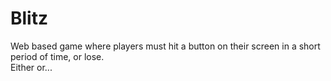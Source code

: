 # Blitz

Web based game where players must hit a button on their screen in a short period of time, or lose. <br>
Either or...
